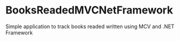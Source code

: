 # BooksReadedMVCNetFramework
Simple application to track books readed written using MCV and .NET Framework
